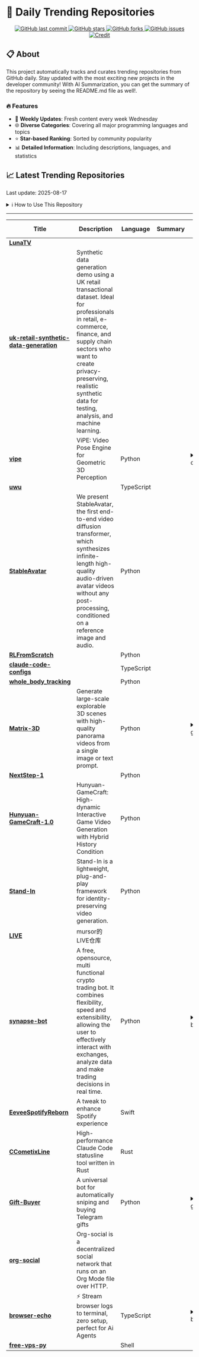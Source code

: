 # 🌟 Daily Trending Repositories

<div align="center">
<a href="https://github.com/marc-ko/daily-trending-repo/commits/main">
    <img src="https://img.shields.io/github/last-commit/marc-ko/daily-trending-repo" alt="GitHub last commit" />
</a>

<a href="https://github.com/marc-ko/daily-trending-repo/stargazers">
    <img src="https://img.shields.io/github/stars/marc-ko/daily-trending-repo" alt="GitHub stars" />
</a>
<a href="https://github.com/marc-ko/daily-trending-repo/network/members">
    <img src="https://img.shields.io/github/forks/marc-ko/daily-trending-repo" alt="GitHub forks" />
</a>
<a href="https://github.com/marc-ko/daily-trending-repo/issues">
    <img src="https://img.shields.io/github/issues/marc-ko/daily-trending-repo" alt="GitHub issues" />
</a>
<a alt="credit" href="https://github.com/zezhishao/DailyArXiv">
 <img src="https://img.shields.io/badge/credit%20-%20Idea%20From%20This%20Repo-blue" alt="Credit">
</a>
</div>

## 📋 About

This project automatically tracks and curates trending repositories from GitHub daily. Stay updated with the most exciting new projects in the developer community! With AI Summarization, you can get the summary of the repository by seeing the README.md file as well!.

### 🔥 Features

- 🔄 **Weekly Updates**: Fresh content every week Wednesday
- 🌐 **Diverse Categories**: Covering all major programming languages and topics
- ⭐ **Star-based Ranking**: Sorted by community popularity
- 📊 **Detailed Information**: Including descriptions, languages, and statistics

## 📈 Latest Trending Repositories

Last update: 2025-08-17

<details>
<summary>ℹ️ How to Use This Repository</summary>

1. **Star & Watch**: Click the 'Star' and 'Watch' buttons to receive weekly email notifications
2. **Browse**: Explore trending repositories organized by popularity
3. **Contribute**: Feel free to open issues or suggest improvements

</details>

---

| **Title** | **Description** | **Language** | **Summary** | **Tags** | **Stars Count** |
| --- | --- | --- | --- | --- | --- |
| **[LunaTV](https://github.com/MoonTechLab/LunaTV)** |  |  |  |  | 1769 |
| **[uk-retail-synthetic-data-generation](https://github.com/syncora-ai/uk-retail-synthetic-data-generation)** | Synthetic data generation demo using a UK retail transactional dataset. Ideal for professionals in retail, e-commerce, finance, and supply chain sectors who want to create privacy-preserving, realistic synthetic data for testing, analysis, and machine learning. |  |  |  | 668 |
| **[vipe](https://github.com/nv-tlabs/vipe)** | ViPE: Video Pose Engine for Geometric 3D Perception | Python |  | <details><summary>3d, c...</summary><p>3d, camera, depth-estimation, slam</p></details> | 626 |
| **[uwu](https://github.com/context-labs/uwu)** |  | TypeScript |  |  | 429 |
| **[StableAvatar](https://github.com/Francis-Rings/StableAvatar)** | We present StableAvatar, the first end-to-end video diffusion transformer, which synthesizes infinite-length high-quality audio-driven avatar videos without any post-processing, conditioned on a reference image and audio. | Python |  |  | 412 |
| **[RLFromScratch](https://github.com/mingyin0312/RLFromScratch)** |  | Python |  |  | 381 |
| **[claude-code-configs](https://github.com/Matt-Dionis/claude-code-configs)** |  | TypeScript |  |  | 369 |
| **[whole_body_tracking](https://github.com/HybridRobotics/whole_body_tracking)** |  | Python |  |  | 362 |
| **[Matrix-3D](https://github.com/SkyworkAI/Matrix-3D)** | Generate large-scale explorable 3D scenes with high-quality panorama videos from a single image or text prompt. | Python |  | <details><summary>3d-ge...</summary><p>3d-generation, 3d-reconstruction, 3d-scene-generation, aigc, aigc3d, genie, genie3, graphics, image-to-3d, image-to-video, panorama-synthesis, scene-generation, text-to-3d, text-to-video, video-generation, world-models</p></details> | 338 |
| **[NextStep-1](https://github.com/stepfun-ai/NextStep-1)** |  | Python |  |  | 316 |
| **[Hunyuan-GameCraft-1.0](https://github.com/Tencent-Hunyuan/Hunyuan-GameCraft-1.0)** | Hunyuan-GameCraft: High-dynamic Interactive Game Video Generation with Hybrid History Condition | Python |  |  | 316 |
| **[Stand-In](https://github.com/WeChatCV/Stand-In)** | Stand-In is a lightweight, plug-and-play framework for identity-preserving video generation. | Python |  |  | 281 |
| **[LIVE](https://github.com/mursor1985/LIVE)** | mursor的LIVE仓库 |  |  |  | 279 |
| **[synapse-bot](https://github.com/anthugeist/synapse-bot)** | A free, opensource, multi functional crypto trading bot. It combines flexibility, speed and extensibility, allowing the user to effectively interact with exchanges, analyze data and make trading decisions in real time. | Python |  | <details><summary>bitco...</summary><p>bitcoin, bitcoin-trading, crypto, cryptocurrency, open-source, trading, trading-bot, trading-strategies, trading-systems, trading-tool</p></details> | 269 |
| **[EeveeSpotifyReborn](https://github.com/whoeevee/EeveeSpotifyReborn)** | A tweak to enhance Spotify experience | Swift |  |  | 239 |
| **[CCometixLine](https://github.com/Haleclipse/CCometixLine)** | High-performance Claude Code statusline tool written in Rust | Rust |  |  | 234 |
| **[Gift-Buyer](https://github.com/blindxvc/Gift-Buyer)** | A universal bot for automatically sniping and buying Telegram gifts | Python |  | <details><summary>gift-...</summary><p>gift-buyer, gift-sniper, opensource, python, telegram-gift-buyer, telegramgift</p></details> | 220 |
| **[org-social](https://github.com/tanrax/org-social)** | Org-social is a decentralized social network that runs on an Org Mode file over HTTP. |  |  |  | 192 |
| **[browser-echo](https://github.com/instructa/browser-echo)** | ⚡ Stream browser logs to terminal, zero setup, perfect for Ai Agents | TypeScript |  | <details><summary>ai, b...</summary><p>ai, browser, claude-code, codex-cli, cursor, gemini-cli, llm, log, logging</p></details> | 191 |
| **[free-vps-py](https://github.com/byJoey/free-vps-py)** |  | Shell |  |  | 177 |


